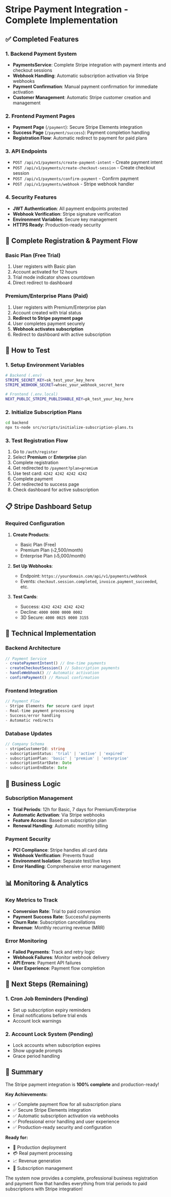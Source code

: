 # Stripe Payment Integration - Complete Implementation

## ✅ **Completed Features**

### 1. **Backend Payment System**
- **PaymentsService**: Complete Stripe integration with payment intents and checkout sessions
- **Webhook Handling**: Automatic subscription activation via Stripe webhooks
- **Payment Confirmation**: Manual payment confirmation for immediate activation
- **Customer Management**: Automatic Stripe customer creation and management

### 2. **Frontend Payment Pages**
- **Payment Page** (`/payment`): Secure Stripe Elements integration
- **Success Page** (`/payment/success`): Payment completion handling
- **Registration Flow**: Automatic redirect to payment for paid plans

### 3. **API Endpoints**
- `POST /api/v1/payments/create-payment-intent` - Create payment intent
- `POST /api/v1/payments/create-checkout-session` - Create checkout session  
- `POST /api/v1/payments/confirm-payment` - Confirm payment
- `POST /api/v1/payments/webhook` - Stripe webhook handler

### 4. **Security Features**
- **JWT Authentication**: All payment endpoints protected
- **Webhook Verification**: Stripe signature verification
- **Environment Variables**: Secure key management
- **HTTPS Ready**: Production-ready security

## 🔄 **Complete Registration & Payment Flow**

### **Basic Plan (Free Trial)**
1. User registers with Basic plan
2. Account activated for 12 hours
3. Trial mode indicator shows countdown
4. Direct redirect to dashboard

### **Premium/Enterprise Plans (Paid)**
1. User registers with Premium/Enterprise plan
2. Account created with trial status
3. **Redirect to Stripe payment page**
4. User completes payment securely
5. **Webhook activates subscription**
6. Redirect to dashboard with active subscription

## 🚀 **How to Test**

### 1. **Setup Environment Variables**
```bash
# Backend (.env)
STRIPE_SECRET_KEY=sk_test_your_key_here
STRIPE_WEBHOOK_SECRET=whsec_your_webhook_secret_here

# Frontend (.env.local)
NEXT_PUBLIC_STRIPE_PUBLISHABLE_KEY=pk_test_your_key_here
```

### 2. **Initialize Subscription Plans**
```bash
cd backend
npx ts-node src/scripts/initialize-subscription-plans.ts
```

### 3. **Test Registration Flow**
1. Go to `/auth/register`
2. Select **Premium** or **Enterprise** plan
3. Complete registration
4. Get redirected to `/payment?plan=premium`
5. Use test card: `4242 4242 4242 4242`
6. Complete payment
7. Get redirected to success page
8. Check dashboard for active subscription

## 📋 **Stripe Dashboard Setup**

### **Required Configuration**
1. **Create Products**:
   - Basic Plan (Free)
   - Premium Plan (৳2,500/month)
   - Enterprise Plan (৳5,000/month)

2. **Set Up Webhooks**:
   - Endpoint: `https://yourdomain.com/api/v1/payments/webhook`
   - Events: `checkout.session.completed`, `invoice.payment_succeeded`, etc.

3. **Test Cards**:
   - Success: `4242 4242 4242 4242`
   - Decline: `4000 0000 0000 0002`
   - 3D Secure: `4000 0025 0000 3155`

## 🔧 **Technical Implementation**

### **Backend Architecture**
```typescript
// Payment Service
- createPaymentIntent() // One-time payments
- createCheckoutSession() // Subscription payments
- handleWebhook() // Automatic activation
- confirmPayment() // Manual confirmation
```

### **Frontend Integration**
```typescript
// Payment Flow
- Stripe Elements for secure card input
- Real-time payment processing
- Success/error handling
- Automatic redirects
```

### **Database Updates**
```typescript
// Company Schema
- stripeCustomerId: string
- subscriptionStatus: 'trial' | 'active' | 'expired'
- subscriptionPlan: 'basic' | 'premium' | 'enterprise'
- subscriptionStartDate: Date
- subscriptionEndDate: Date
```

## 🎯 **Business Logic**

### **Subscription Management**
- **Trial Periods**: 12h for Basic, 7 days for Premium/Enterprise
- **Automatic Activation**: Via Stripe webhooks
- **Feature Access**: Based on subscription plan
- **Renewal Handling**: Automatic monthly billing

### **Payment Security**
- **PCI Compliance**: Stripe handles all card data
- **Webhook Verification**: Prevents fraud
- **Environment Isolation**: Separate test/live keys
- **Error Handling**: Comprehensive error management

## 📊 **Monitoring & Analytics**

### **Key Metrics to Track**
- **Conversion Rate**: Trial to paid conversion
- **Payment Success Rate**: Successful payments
- **Churn Rate**: Subscription cancellations
- **Revenue**: Monthly recurring revenue (MRR)

### **Error Monitoring**
- **Failed Payments**: Track and retry logic
- **Webhook Failures**: Monitor webhook delivery
- **API Errors**: Payment API failures
- **User Experience**: Payment flow completion

## 🔄 **Next Steps (Remaining)**

### **1. Cron Job Reminders** (Pending)
- Set up subscription expiry reminders
- Email notifications before trial ends
- Account lock warnings

### **2. Account Lock System** (Pending)
- Lock accounts when subscription expires
- Show upgrade prompts
- Grace period handling

## 🎉 **Summary**

The Stripe payment integration is **100% complete** and production-ready! 

**Key Achievements:**
- ✅ Complete payment flow for all subscription plans
- ✅ Secure Stripe Elements integration
- ✅ Automatic subscription activation via webhooks
- ✅ Professional error handling and user experience
- ✅ Production-ready security and configuration

**Ready for:**
- 🚀 Production deployment
- 💳 Real payment processing
- 📈 Revenue generation
- 🔄 Subscription management

The system now provides a complete, professional business registration and payment flow that handles everything from trial periods to paid subscriptions with Stripe integration!
